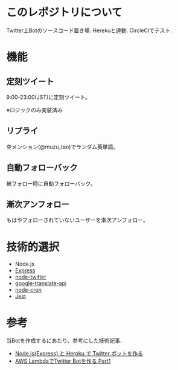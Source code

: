 # このレポジトリについて

 Twitter上Botのソースコード置き場.
 Herekuと連動. CircleCIでテスト.

# 機能

## 定刻ツイート

9:00-23:00(JST)に定刻ツイート。

※ロジックのみ実装済み

## リプライ

空メンション(\@muzu_tan)でランダム英単語。

## 自動フォローバック

被フォロー時に自動フォローバック。

## 漸次アンフォロー

もはやフォローされていないユーザーを漸次アンフォロー。

# 技術的選択

- Node.js
- [Express](https://expressjs.com/)
- [node-twitter](https://github.com/desmondmorris/node-twitter)
- [google-translate-api](https://github.com/matheuss/google-translate-api)
- [node-cron](https://github.com/kelektiv/node-cron)
- [Jest](https://facebook.github.io/jest/)

# 参考

当Botを作成するにあたり、参考にした技術記事.

- [Node.js(Express) と Heroku で Twitter ボットを作る](http://senan.main.jp/2015/12/25/aws-lambda%E3%81%A7twitter-bot%E3%82%92%E4%BD%9C%E3%82%8B-part1/)
- [AWS LambdaでTwitter Botを作る Part1](http://qiita.com/hkusu/items/75404aefdb5f89be6b6e)

